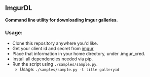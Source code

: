 ## ImgurDL
__Command line utility for downloading Imgur galleries.__

### Usage:
* Clone this repository anywhere you'd like.
* Get your client id and secret from [imgur](http://api.imgur.com/oauth2) 
* Place that information in your home directory, under .imgur\_cred.
* Install all dependencies needed via pip.
* Run the script using `./samples/sample.py`. 
    * Usage: `./samples/sample.py -t title galleryid`

